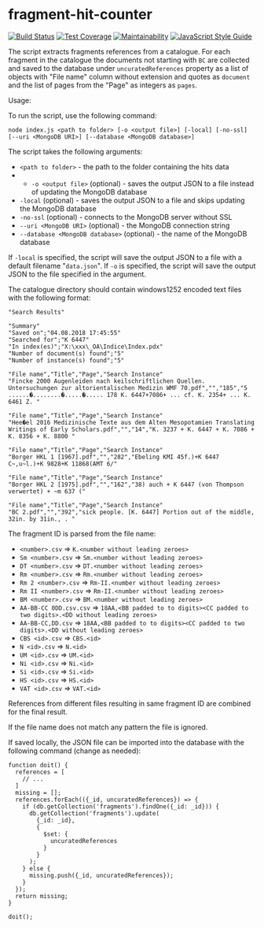# fragment-hit-counter

[![Build Status](https://travis-ci.com/ElectronicBabylonianLiterature/fragment-hit-counter.svg?branch=master)](https://travis-ci.com/ElectronicBabylonianLiterature/fragment-hit-counter)
[![Test Coverage](https://api.codeclimate.com/v1/badges/505e1372f12d2ec7eb0b/test_coverage)](https://codeclimate.com/github/ElectronicBabylonianLiterature/fragment-hit-counter/test_coverage)
[![Maintainability](https://api.codeclimate.com/v1/badges/505e1372f12d2ec7eb0b/maintainability)](https://codeclimate.com/github/ElectronicBabylonianLiterature/fragment-hit-counter/maintainability)
[![JavaScript Style Guide](https://img.shields.io/badge/code_style-standard-brightgreen.svg)](https://standardjs.com)

The script extracts fragments references from a catalogue. For each fragment in the catalogue the documents not starting with `BC` are collected and saved to the database under `uncuratedReferences` property as a list of objects with "File name" column without extension and quotes as `document` and the list of pages from the "Page" as integers as `pages`.

Usage:

To run the script, use the following command:

```
node index.js <path to folder> [-o <output file>] [-local] [-no-ssl] [--uri <MongoDB URI>] [--database <MongoDB database>]
```

The script takes the following arguments:

- `<path to folder>` - the path to the folder containing the hits data
- - `-o <output file>` (optional) - saves the output JSON to a file instead of updating the MongoDB database
- `-local` (optional) - saves the output JSON to a file and skips updating the MongoDB database
- `-no-ssl` (optional) - connects to the MongoDB server without SSL
- `--uri <MongoDB URI>` (optional) - the MongoDB connection string
- `--database <MongoDB database>` (optional) - the name of the MongoDB database

If `-local` is specified, the script will save the output JSON to a file with a default filename "`data.json`". If `-o` is specified, the script will save the output JSON to the file specified in the argument.

The catalogue directory should contain windows1252 encoded text files with the following format:

```
"Search Results"

"Summary"
"Saved on";"04.08.2018 17:45:55"
"Searched for";"K 6447"
"In index(es)";"X:\xxx\_OA\Indice\Index.pdx"
"Number of document(s) found";"5"              
"Number of instance(s) found";"5"              

"File name","Title","Page","Search Instance"
"Fincke 2000 Augenleiden nach keilschriftlichen Quellen. Untersuchungen zur altorientalischen Medizin WMF 70.pdf","","185","5 ......�........�.....�..... 178 K. 6447+7086+ ... cf. K. 2354+ ... K. 6461 Z. "

"File name","Title","Page","Search Instance"
"Hee�el 2016 Medizinische Texte aus dem Alten Mesopotamien Translating Writings of Early Scholars.pdf","","14","K. 3237 + K. 6447 + K. 7086 + K. 8356 + K. 8800 "

"File name","Title","Page","Search Instance"
"Borger HKL 1 [1967].pdf","","282","Ebeling KMI 45f.)+K 6447 C~,u~l.)+K 9828+K 11868(AMT 6/"

"File name","Title","Page","Search Instance"
"Borger HKL 2 [1975].pdf","","162","38) auch + K 6447 (von Thompson verwertet) + ~m 637 ("

"File name","Title","Page","Search Instance"
"BC 2.pdf","","392","sick people. [K. 6447] Portion out of the middle, 32in. by 31in., . "

```

The fragment ID is parsed from the file name:
- `<number>.csv` => `K.<number without leading zeroes>`
- `Sm <number>.csv` => `Sm.<number without leading zeroes>`
- `DT <number>.csv` => `DT.<number without leading zeroes>`
- `Rm <number>.csv` => `Rm.<number without leading zeroes>`
- `Rm 2 <number>.csv` => `Rm-II.<number without leading zeroes>`
- `Rm II <number>.csv` => `Rm-II.<number without leading zeroes>`
- `BM <number>.csv` => `BM.<number without leading zeroes>`
- `AA-BB-CC 0DD.csv.csv` => `18AA,<BB padded to to digits><CC padded to two digits>.<DD without leading zeroes>`
- `AA-BB-CC,DD.csv` => `18AA,<BB padded to to digits><CC padded to two digits>.<DD without leading zeroes>`
- `CBS <id>.csv` => `CBS.<id>`
- `N <id>.csv` => `N.<id>`
- `UM <id>.csv` => `UM.<id>`
- `Ni <id>.csv` => `Ni.<id>`
- `Si <id>.csv` => `Si.<id>`
- `HS <id>.csv` => `HS.<id>`
- `VAT <id>.csv` => `VAT.<id>`

References from different files resulting in same fragment ID are combined for the final result.

If the file name does not match any pattern the file is ignored.

If saved locally, the JSON file can be imported into the database with the following command (change as needed):

```
function doit() {
  references = [
    // ...
  ]
  missing = [];
  references.forEach(({_id, uncuratedReferences}) => {
    if (db.getCollection('fragments').findOne({_id: _id})) {
      db.getCollection('fragments').update(
        {_id: _id},
        {
          $set: {
            uncuratedReferences
          }
        }
      );
    } else {
      missing.push({_id, uncuratedReferences});
    }
  });
  return missing;
}

doit();
```
